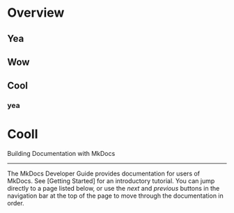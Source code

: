 # Overview
## Yea
## Wow
## Cool



### yea
# Cooll

Building Documentation with MkDocs

---

The MkDocs Developer Guide provides documentation for users of MkDocs. See
[Getting Started] for an introductory tutorial. You can jump directly to a
page listed below, or use the *next* and *previous* buttons in the navigation
bar at the top of the page to move through the documentation in order.
 